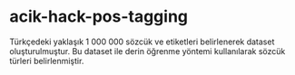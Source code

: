 # acik-hack-pos-tagging
Türkçedeki yaklaşık 1 000 000 sözcük ve etiketleri belirlenerek dataset oluşturulmuştur. Bu dataset ile derin öğrenme yöntemi kullanılarak sözcük türleri belirlenmiştir.
